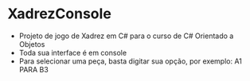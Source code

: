 # XadrezConsole
- Projeto de jogo de Xadrez em C# para o curso de C# Orientado a Objetos
- Toda sua interface é em console
- Para selecionar uma peça, basta digitar sua opção, por exemplo: A1 PARA B3

